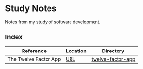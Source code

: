 # Study Notes

Notes from my study of software development.

## Index

|Reference|Location|Directory|
|-|-|-|
|The Twelve Factor App|[URL](https://12factor.net/)|[twelve-factor-app](./twelve-factor-app/notes.md)|
